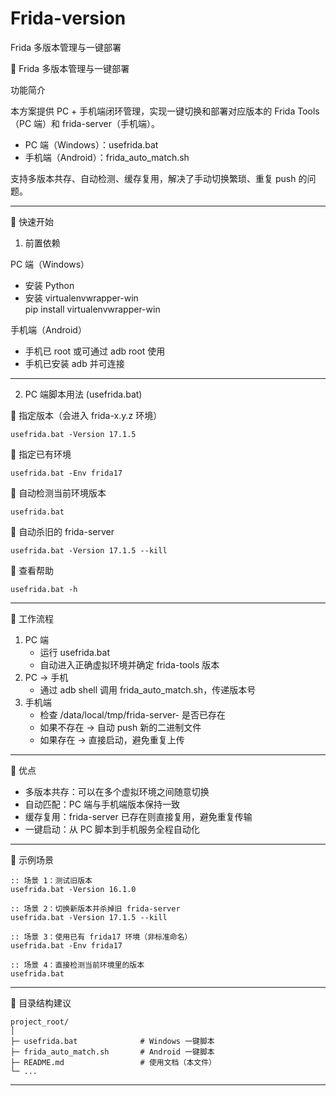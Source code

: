 # Frida-version
 Frida 多版本管理与一键部署


📘 Frida 多版本管理与一键部署

功能简介

本方案提供 PC + 手机端闭环管理，实现一键切换和部署对应版本的 Frida Tools（PC 端）和 frida-server（手机端）。  

- PC 端（Windows）：usefrida.bat  
- 手机端（Android）：frida_auto_match.sh  

支持多版本共存、自动检测、缓存复用，解决了手动切换繁琐、重复 push 的问题。

---

🚀 快速开始

1. 前置依赖

PC 端（Windows）

- 安装 Python
- 安装 virtualenvwrapper-win  
      pip install virtualenvwrapper-win

手机端（Android）

- 手机已 root 或可通过 adb root 使用  
- 手机已安装 adb 并可连接 

---

2. PC 端脚本用法 (usefrida.bat)

📌 指定版本（会进入 frida-x.y.z 环境）

    usefrida.bat -Version 17.1.5

📌 指定已有环境

    usefrida.bat -Env frida17

📌 自动检测当前环境版本

    usefrida.bat

📌 自动杀旧的 frida-server

    usefrida.bat -Version 17.1.5 --kill

📌 查看帮助

    usefrida.bat -h

---

🧩 工作流程

1. PC 端  
   - 运行 usefrida.bat  
   - 自动进入正确虚拟环境并确定 frida-tools 版本  
2. PC → 手机  
   - 通过 adb shell 调用 frida_auto_match.sh，传递版本号  
3. 手机端  
   - 检查 /data/local/tmp/frida-server-<version> 是否已存在  
   - 如果不存在 → 自动 push 新的二进制文件  
   - 如果存在 → 直接启动，避免重复上传  

---

🎯 优点

- 多版本共存：可以在多个虚拟环境之间随意切换  
- 自动匹配：PC 端与手机端版本保持一致  
- 缓存复用：frida-server 已存在则直接复用，避免重复传输  
- 一键启动：从 PC 脚本到手机服务全程自动化  

---

📝 示例场景

    :: 场景 1：测试旧版本
    usefrida.bat -Version 16.1.0
    
    :: 场景 2：切换新版本并杀掉旧 frida-server
    usefrida.bat -Version 17.1.5 --kill
    
    :: 场景 3：使用已有 frida17 环境（非标准命名）
    usefrida.bat -Env frida17
    
    :: 场景 4：直接检测当前环境里的版本
    usefrida.bat

---

📌 目录结构建议

    project_root/
    │
    ├─ usefrida.bat              # Windows 一键脚本
    ├─ frida_auto_match.sh       # Android 一键脚本
    ├─ README.md                 # 使用文档（本文件）
    └─ ...

---


